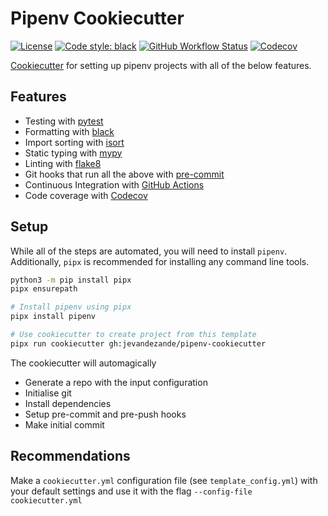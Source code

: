 # Pipenv Cookiecutter
[![License](https://img.shields.io/github/license/jevandezande/pipenv-cookiecutter)](https://github.com/jevandezande/pipenv-cookiecutter/blob/master/LICENSE)
[![Code style: black](https://img.shields.io/badge/code%20style-black-000000.svg)](https://github.com/psf/black)
[![GitHub Workflow Status](https://img.shields.io/github/workflow/status/jevandezande/pipenv-cookiecutter/Test)](https://github.com/jevandezande/pipenv-cookiecutter/actions/)
[![Codecov](https://img.shields.io/codecov/c/github/jevandezande/pipenv-cookiecutter)](https://app.codecov.io/gh/jevandezande/pipenv-cookiecutter/)

[Cookiecutter](https://github.com/audreyr/cookiecutter) for setting up pipenv projects with all of the below features.

## Features
- Testing with [pytest](https://docs.pytest.org/en/latest/)
- Formatting with [black](https://github.com/psf/black)
- Import sorting with [isort](https://github.com/timothycrosley/isort)
- Static typing with [mypy](http://mypy-lang.org/)
- Linting with [flake8](http://flake8.pycqa.org/en/latest/)
- Git hooks that run all the above with [pre-commit](https://pre-commit.com/)
- Continuous Integration with [GitHub Actions](https://github.com/features/actions)
- Code coverage with [Codecov](https://codecov.io)


## Setup
While all of the steps are automated, you will need to install `pipenv`.
Additionally, `pipx` is recommended for installing any command line tools.

```sh
python3 -m pip install pipx
pipx ensurepath

# Install pipenv using pipx
pipx install pipenv

# Use cookiecutter to create project from this template
pipx run cookiecutter gh:jevandezande/pipenv-cookiecutter
```


The cookiecutter will automagically
- Generate a repo with the input configuration
- Initialise git
- Install dependencies
- Setup pre-commit and pre-push hooks
- Make initial commit


## Recommendations
Make a `cookiecutter.yml` configuration file (see `template_config.yml`) with
your default settings and use it with the flag `--config-file cookiecutter.yml`
